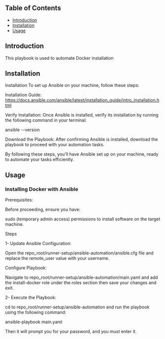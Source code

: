 ## Table of Contents  <!-- omit in toc -->

- [Introduction](#introduction)
- [Installation](#installation)
- [Usage](#usage)


## Introduction <a name="introduction"></a>
This playbook is used to automate Docker installation 


## Installation <a name="installation"></a>
Installation
To set up Ansible on your machine, follow these steps:

Installation Guide:  https://docs.ansible.com/ansible/latest/installation_guide/intro_installation.html

Verify Installation: Once Ansible is installed, verify its installation by running the following command in your terminal:

ansible --version

Download the Playbook: After confirming Ansible is installed, download the playbook to proceed with your automation tasks.

By following these steps, you'll have Ansible set up on your machine, ready to automate your tasks efficiently.





## Usage <a name="usage"></a>

### Installing Docker with Ansible
Prerequisites:

Before proceeding, ensure you have:

sudo (temporary admin access) permissions to install software on the target machine.

Steps

1- Update Ansible Configuration:

Open the repo_root/runner-setup/ansible-automation/ansible.cfg file and replace the remote_user value with your username.

Configure Playbook:

Navigate to repo_root/runner-setup/ansible-automation/main.yaml and add the install-docker role under the roles section then save your changes and exit.

2- Execute the Playbook:

cd to repo_root/runner-setup/ansible-automation and run the playbook using the following command:

ansible-playbook main.yaml

Then it will prompt you for your password, and you must enter it.
